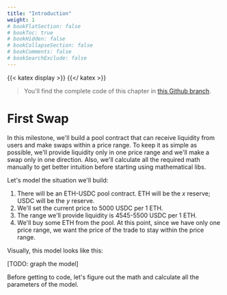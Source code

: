```yaml
---
title: "Introduction"
weight: 1
# bookFlatSection: false
# bookToc: true
# bookHidden: false
# bookCollapseSection: false
# bookComments: false
# bookSearchExclude: false
---
```


{{< katex display >}} {{</ katex >}}

> You'll find the complete code of this chapter in [this Github branch](https://github.com/Jeiwan/uniswapv3-code/tree/milestone_1).

# First Swap

In this milestone, we'll build a pool contract that can receive liquidity from users and make swaps within a price range.
To keep it as simple as possible, we'll provide liquidity only in one price range and we'll make a swap only in one
direction. Also, we'll calculate all the required math manually to get better intuition before starting using mathematical libs.

Let's model the situation we'll build:
1. There will be an ETH-USDC pool contract. ETH will be the $x$ reserve; USDC will be the $y$ reserve.
1. We'll set the current price to 5000 USDC per 1 ETH.
1. The range we'll provide liquidity is 4545-5500 USDC per 1 ETH.
1. We'll buy some ETH from the pool. At this point, since we have only one price range, we want the price of the trade
to stay within the price range.

Visually, this model looks like this:

[TODO: graph the model]

Before getting to code, let's figure out the math and calculate all the parameters of the model.